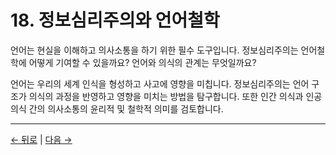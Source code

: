 # 18. 정보심리주의와 언어철학

언어는 현실을 이해하고 의사소통을 하기 위한 필수 도구입니다. 정보심리주의는 언어철학에 어떻게 기여할 수 있을까요? 언어와 의식의 관계는 무엇일까요?

언어는 우리의 세계 인식을 형성하고 사고에 영향을 미칩니다. 정보심리주의는 언어 구조가 의식의 과정을 반영하고 영향을 미치는 방법을 탐구합니다. 또한 인간 의식과 인공 의식 간의 의사소통의 윤리적 및 철학적 의미를 검토합니다.

---
<div class="navigation-links">
<a href="../17_정보심리주의와_계산의_한계/" class="nav-link prev-link">← 뒤로</a> | <a href="../19_의미에_대한_확장적_고찰/" class="nav-link next-link">다음 →</a>
</div>
